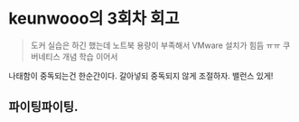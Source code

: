 # keunwooo의 3회차 회고
> 도커 실습은 하긴 했는데 노트북 용량이 부족해서 VMware 설치가 힘듬 ㅠㅠ
> 쿠버네티스 개념 학습 이어서 

나태함이 중독되는건 한순간이다. 갈아넣되 중독되지 않게 조절하자. 밸런스 있게!

## 파이팅파이팅.
